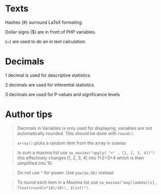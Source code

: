 # Texts
Hashes (#) surround LaTeX formating.

Dollar signs ($) are in front of PHP variables.

(~) are used to do an in text calculation.

# Decimals
1 decimal is used for descriptive statistics.

2 decimals are used for inferential statistics.

3 decimals are used for P-values and significance levels

# Author tips

> Decimals in Variables is only used for displaying, variables are not automatically rounded. This should be done with `round()`.

> `array()` picks a random item from the array in sowiso

> to sum a maxima list use `sw_maxima("apply( "+" , [1, 2, 3, 4])")` this effectively changes \[1, 2, 3, 4\] into 1+2+3+4 which is then simplified into 10.

> Do not use `^` for power. Use `pow($a,$b)` instead

> To round each item in a Maxima list use `sw_maxima("map(lambda([x], float(round(x*10)/10)), $list)")`.
